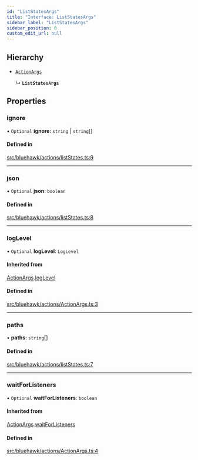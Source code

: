 ```yaml
---
id: "ListStatesArgs"
title: "Interface: ListStatesArgs"
sidebar_label: "ListStatesArgs"
sidebar_position: 0
custom_edit_url: null
---
```


## Hierarchy

- [`ActionArgs`](ActionArgs)

  ↳ **`ListStatesArgs`**

## Properties

### ignore

• `Optional` **ignore**: `string` \| `string`[]

#### Defined in

[src/bluehawk/actions/listStates.ts:9](https://github.com/mongodben/Bluehawk/blob/be77c09/src/bluehawk/actions/listStates.ts#L9)

___

### json

• `Optional` **json**: `boolean`

#### Defined in

[src/bluehawk/actions/listStates.ts:8](https://github.com/mongodben/Bluehawk/blob/be77c09/src/bluehawk/actions/listStates.ts#L8)

___

### logLevel

• `Optional` **logLevel**: `LogLevel`

#### Inherited from

[ActionArgs](ActionArgs).[logLevel](ActionArgs#loglevel)

#### Defined in

[src/bluehawk/actions/ActionArgs.ts:3](https://github.com/mongodben/Bluehawk/blob/be77c09/src/bluehawk/actions/ActionArgs.ts#L3)

___

### paths

• **paths**: `string`[]

#### Defined in

[src/bluehawk/actions/listStates.ts:7](https://github.com/mongodben/Bluehawk/blob/be77c09/src/bluehawk/actions/listStates.ts#L7)

___

### waitForListeners

• `Optional` **waitForListeners**: `boolean`

#### Inherited from

[ActionArgs](ActionArgs).[waitForListeners](ActionArgs#waitforlisteners)

#### Defined in

[src/bluehawk/actions/ActionArgs.ts:4](https://github.com/mongodben/Bluehawk/blob/be77c09/src/bluehawk/actions/ActionArgs.ts#L4)
